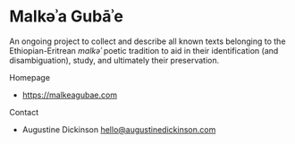 # Malkəʾa Gubāʾe

An ongoing project to collect and describe all known texts belonging to the Ethiopian-Eritrean *malkəʾ* poetic tradition to aid in their identification (and disambiguation), study, and ultimately their preservation.

Homepage
- https://malkeagubae.com

Contact
- Augustine Dickinson hello@augustinedickinson.com